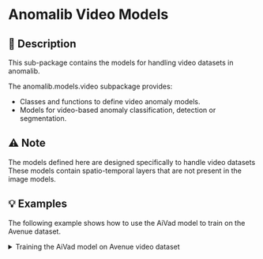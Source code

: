 # Anomalib Video Models

## 📝 Description

This sub-package contains the models for handling video datasets in anomalib.

The anomalib.models.video subpackage provides:

- Classes and functions to define video anomaly models.
- Models for video-based anomaly classification, detection or segmentation.

## ⚠️ Note

The models defined here are designed specifically to handle video datasets
These models contain spatio-temporal layers that are not present in the image
models.

## 💡 Examples

The following example shows how to use the AiVad model to train on the Avenue dataset.

<details>
<summary>Training the AiVad model on Avenue video dataset</summary>

```python
# Import the necessary modules
from Anomalib.data import Avenue
from Anomalib.models import AiVad
from Anomalib.engine import Engine

# Load the avenue dataset, model and engine.
datamodule = Avenue()
model = AiVad()
engine = Engine()

# Train the model
engine.train(model, datamodule)
```

</details>
